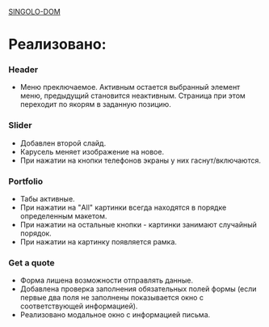 [SINGOLO-DOM](https://2reek.github.io/singolo/)

# Реализовано:

### Header

- Меню преключаемое. Активным остается выбранный элемент меню, предыдущий становится неактивным. Страница при этом переходит по якорям в заданную позицию.

### Slider

- Добавлен второй слайд.
- Карусель меняет изображение на новое.
- При нажатии на кнопки телефонов экраны у них гаснут/включаются.

### Portfolio

- Табы активные.
- При нажатии на "All" картинки всегда находятся в порядке определенным макетом.
- При нажатии на остальные кнопки - картинки занимают случайный порядок.
- При нажатии на картинку появляется рамка.

### Get a quote

- Форма лишена возможности отправлять данные.
- Добавлена проверка заполнения обязательных полей формы (если первые два поля не заполнены показывается окно с соответствующей информацией).
- Реализовано модальное окно с информацией письма.
